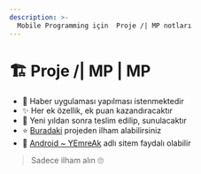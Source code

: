 ```yaml
---
description: >-
  Mobile Programming için  Proje /| MP notları
---
```


# 🏗️ Proje /| MP \| MP

- 📰 Haber uygulaması yapılması istenmektedir
- ✨ Her ek özellik, ek puan kazandıracaktır
- 📅 Yeni yıldan sonra teslim edilip, sunulacaktır
- ⭐ [Buradaki](https://github.com/haerulmuttaqin/PopularNews) projeden ilham alabilirsiniz
- 📖 [Android ~ YEmreAk](https://android.yemreak.com) adlı sitem faydalı olabilir

> Sadece ilham alın 🙄
